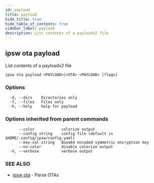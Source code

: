 ```yaml
---
id: payload
title: payload
hide_title: true
hide_table_of_contents: true
sidebar_label: payload
description: List contents of a payloadv2 file
---
```

## ipsw ota payload

List contents of a payloadv2 file

```
ipsw ota payload <PAYLOAD>|<OTA> <PAYLOAD> [flags]
```

### Options

```
  -d, --dirs    Directories only
  -f, --files   Files only
  -h, --help    help for payload
```

### Options inherited from parent commands

```
      --color            colorize output
      --config string    config file (default is $HOME/.config/ipsw/config.yaml)
      --key-val string   Base64 encoded symmetric encryption key
      --no-color         disable colorize output
  -V, --verbose          verbose output
```

### SEE ALSO

* [ipsw ota](/docs/cli/ipsw/ota)	 - Parse OTAs

